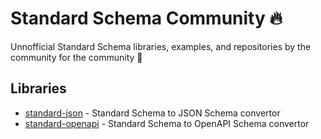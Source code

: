 # Standard Schema Community 🔥

Unnofficial Standard Schema libraries, examples, and repositories by the community for the community 🧡

## Libraries

- [standard-json](https://github.com/standard-community/standard-json) - Standard Schema to JSON Schema convertor
- [standard-openapi](https://github.com/standard-community/standard-openapi) - Standard Schema to OpenAPI Schema convertor
